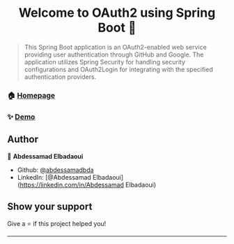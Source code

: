 <h1 align="center">Welcome to OAuth2 using Spring Boot 👋</h1>
<p>
</p>

> This Spring Boot application is an OAuth2-enabled web service providing user authentication through GitHub and Google. The application utilizes Spring Security for handling security configurations and OAuth2Login for integrating with the specified authentication providers.

### 🏠 [Homepage](https://abdessamadbda.github.io/readmeRessources/homepage.png)

### ✨ [Demo](C:\Users\X270\Documents\ShareX\Screenshots\2024-01\demo.mp4)

## Author

👤 **Abdessamad Elbadaoui**

* Github: [@abdessamadbda](https://github.com/abdessamadbda)
* LinkedIn: [@Abdessamad Elbadaoui](https://linkedin.com/in/Abdessamad Elbadaoui)

## Show your support

Give a ⭐️ if this project helped you!

***
